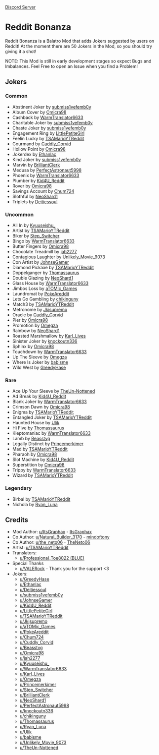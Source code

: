 [Discord Server](https://discord.gg/yKfuuu9vBg)

# Reddit Bonanza
Reddit Bonanza is a Balatro Mod that adds Jokers suggested by users on Reddit!
At the moment there are 50 Jokers in the Mod, so you should try giving it a shot!

NOTE: This Mod is still in early development stages so expect Bugs and Imbalances.
Feel Free to open an Issue when you find a Problem!

## Jokers
### Common
- Abstinent Joker by [submiss1vefemb0y](https://reddit.com/u/submiss1vefemb0y)
- Album Cover by [Omicra98](https://reddit.com/u/Omicra98)
- Cashback by [WarmTranslator6633](https://reddit.com/u/WarmTranslator6633)
- Charitable Joker by [submiss1vefemb0y](https://reddit.com/u/submiss1vefemb0y)
- Chaste Joker by [submiss1vefemb0y](https://reddit.com/u/submiss1vefemb0y)
- Engagement Ring by [LittlePetiteGirl](https://reddit.com/u/LittlePetiteGirl)
- Feelin Lucky by [TSAMarioYTReddit](https://reddit.com/u/TSAMarioYTReddit)
- Gourmand by [Cuddly_Corvid](https://reddit.com/u/Cuddly_Corvid)
- Hollow Point by [Omicra98](https://reddit.com/u/Omicra98)
- Jokerdex by [Ethanlac](https://reddit.com/u/Ethanlac)
- Kind Joker by [submiss1vefemb0y](https://reddit.com/u/submiss1vefemb0y)
- Marvin by [BrilliantClerk](https://reddit.com/u/BrilliantClerk)
- Medusa by [PerfectAstronaut5998](https://reddit.com/u/PerfectAstronaut5998)
- Phoenix by [WarmTranslator6633](https://reddit.com/u/WarmTranslator6633)
- Plumber by [Kid4U_Reddit](https://reddit.com/u/Kid4U_Reddit)
- Rover by [Omicra98](https://reddit.com/u/Omicra98)
- Savings Account by [Chum724](https://reddit.com/u/Chum724)
- Slothful by [NeoShard1](https://reddit.com/u/NeoShard1)
- Triplets by [Deitiessoul](https://reddit.com/u/Deitiessoul)
### Uncommon
- All In by [Kyuuseishu_](https://reddit.com/u/Kyuuseishu_)
- Artist by [TSAMarioYTReddit](https://reddit.com/u/TSAMarioYTReddit)
- Biker by [Step_Switcher](https://reddit.com/u/Step_Switcher)
- Bingo by [WarmTranslator6633](https://reddit.com/u/WarmTranslator6633)
- Butter Fingers by [Omicra98](https://reddit.com/u/Omicra98)
- Chocolate Treadmill by [jah2277](https://reddit.com/u/jah2277)
- Contagious Laughter by [Unlikely_Movie_9073](https://reddit.com/u/Unlikely_Movie_9073)
- Con Artist by [JohnseGamer](https://reddit.com/u/JohnseGamer)
- Diamond Pickaxe by [TSAMarioYTReddit](https://reddit.com/u/TSAMarioYTReddit)
- Doppelganger by [Thomassaurus](https://reddit.com/u/Thomassaurus)
- Double Glazing by [NeoShard1](https://reddit.com/u/NeoShard1)
- Glass House by [WarmTranslator6633](https://reddit.com/u/WarmTranslator6633)
- Jimbos Loss by [aTOMic_Games](https://reddit.com/u/aTOMic_Games)
- Laundromat by [PokeAreddit](https://reddit.com/u/PokeAreddit)
- Lets Go Gambling by [chikinguny](https://reddit.com/u/chikinguny)
- Match3 by [TSAMarioYTReddit](https://reddit.com/u/TSAMarioYTReddit)
- Metronome by [Jkjsupremo](https://reddit.com/u/Jkjsupremo)
- Oracle by [Cuddly_Corvid](https://reddit.com/u/Cuddly_Corvid)
- Pier by [Omicra98](https://reddit.com/u/Omicra98)
- Promotion by [Omegza](https://reddit.com/u/Omegza)
- Rainbow by [NeoShard1](https://reddit.com/u/NeoShard1)
- Roasted Marshmallow by [Karl_Lives](https://reddit.com/u/Karl_Lives)
- Sinister Joker by [knockoutn336](https://reddit.com/u/knockoutn336)
- Sphinx by [Omicra98](https://reddit.com/u/Omicra98)
- Touchdown by [WarmTranslator6633](https://reddit.com/u/WarmTranslator6633)
- Up The Sleeve by [Omegza](https://reddit.com/u/Omegza)
- Where Is Joker by [babisme](https://reddit.com/u/babisme)
- Wild West by [GreedyHase](https://reddit.com/u/GreedyHase)
### Rare
- Ace Up Your Sleeve by [TheUn-Nottened](https://reddit.com/u/TheUn-Nottened)
- Ad Break by [Kid4U_Reddit](https://reddit.com/u/Kid4U_Reddit)
- Blank Joker by [WarmTranslator6633](https://reddit.com/u/WarmTranslator6633)
- Crimson Dawn by [Omicra98](https://reddit.com/u/Omicra98)
- Enigma by [TSAMarioYTReddit](https://reddit.com/u/TSAMarioYTReddit)
- Entangled Joker by [TSAMarioYTReddit](https://reddit.com/u/TSAMarioYTReddit)
- Haunted House by [Ulik](https://reddit.com/u/Ulik)
- Hi Five by [Thomassaurus](https://reddit.com/u/Thomassaurus)
- Kleptomaniac by [WarmTranslator6633](https://reddit.com/u/WarmTranslator6633)
- Lamb by [Beasstvg](https://reddit.com/u/Beasstvg)
- Legally Distinct by [Princemerkimer](https://reddit.com/u/Princemerkimer)
- Mad by [TSAMarioYTReddit](https://reddit.com/u/TSAMarioYTReddit)
- Pharaoh by [Omicra98](https://reddit.com/u/Omicra98)
- Slot Machine by [Kid4U_Reddit](https://reddit.com/u/Kid4U_Reddit)
- Superstition by [Omicra98](https://reddit.com/u/Omicra98)
- Trippy by [WarmTranslator6633](https://reddit.com/u/WarmTranslator6633)
- Wizard by [TSAMarioYTReddit](https://reddit.com/u/TSAMarioYTReddit)

### Legendary
- Birbal by [TSAMarioYTReddit](https://reddit.com/u/TSAMarioYTReddit)
- Nichola by [Ryan_Luna](https://reddit.com/u/Ryan_Luna)

## Credits
- Mod Author: [u/ItsGraphax](https://reddit.com/u/ItsGraphax) - [ItsGraphax](https://github.com/ItsGraphax)
- Co Author: [u/Natural_Builder_3170](https://reddit.com/u/Natural_Builder_3170) - [mindoftony](https://github.com/Git-i)
- Co Author: [u/the_neto06](https://reddit.com/u/the_neto06) - [TheNeto06](https://github.com/TheNeto06)
- Artist: [u/TSAMarioYTReddit](https://reddit.com/u/TSAMarioYTReddit)
- Translators:
    - [u/Professional_Toe8022 \(BLUE\)](https://reddit.com/u/Professional_Toe8022/)
- Special Thanks
    - [u/VALERock](https://reddit.com/u/VALERock) - Thank you for the support <3
- Jokers:
    - [u/GreedyHase](https://reddit.com/u/GreedyHase)
    - [u/Ethanlac](https://reddit.com/u/Ethanlac)
    - [u/Deitiessoul](https://reddit.com/u/Deitiessoul)
    - [u/submiss1vefemb0y](https://reddit.com/u/submiss1vefemb0y)
    - [u/JohnseGamer](https://reddit.com/u/JohnseGamer)
    - [u/Kid4U_Reddit](https://reddit.com/u/Kid4U_Reddit)
    - [u/LittlePetiteGirl](https://reddit.com/u/LittlePetiteGirl)
    - [u/TSAMarioYTReddit](https://reddit.com/u/TSAMarioYTReddit)
    - [u/Jkjsupremo](https://reddit.com/u/Jkjsupremo)
    - [u/aTOMic_Games](https://reddit.com/u/aTOMic_Games)
    - [u/PokeAreddit](https://reddit.com/u/PokeAreddit)
    - [u/Chum724](https://reddit.com/u/Chum724)
    - [u/Cuddly_Corvid](https://reddit.com/u/Cuddly_Corvid)
    - [u/Beasstvg](https://reddit.com/u/Beasstvg)
    - [u/Omicra98](https://reddit.com/u/Omicra98)
    - [u/jah2277](https://reddit.com/u/jah2277)
    - [u/Kyuuseishu_](https://reddit.com/u/Kyuuseishu_)
    - [u/WarmTranslator6633](https://reddit.com/u/WarmTranslator6633)
    - [u/Karl_Lives](https://reddit.com/u/Karl_Lives)
    - [u/Omegza](https://reddit.com/u/Omegza)
    - [u/Princemerkimer](https://reddit.com/u/Princemerkimer)
    - [u/Step_Switcher](https://reddit.com/u/Step_Switcher)
    - [u/BrilliantClerk](https://reddit.com/u/BrilliantClerk)
    - [u/NeoShard1](https://reddit.com/u/NeoShard1)
    - [u/PerfectAstronaut5998](https://reddit.com/u/PerfectAstronaut5998)
    - [u/knockoutn336](https://reddit.com/u/knockoutn336)
    - [u/chikinguny](https://reddit.com/u/chikinguny)
    - [u/Thomassaurus](https://reddit.com/u/Thomassaurus)
    - [u/Ryan_Luna](https://reddit.com/u/Ryan_Luna)
    - [u/Ulik](https://reddit.com/u/Ulik)
    - [u/babisme](https://reddit.com/u/babisme)
    - [u/Unlikely_Movie_9073](https://reddit.com/u/Unlikely_Movie_9073)
    - [u/TheUn-Nottened](https://reddit.com/u/TheUn-Nottened)
